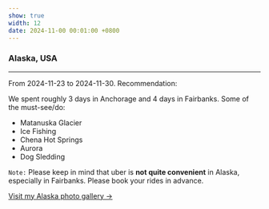```yaml
---
show: true
width: 12
date: 2024-11-00 00:01:00 +0800
---
```


<div class="p-4">
    <h3>Alaska, USA</h3>
    <hr />
    <p>
        From 2024-11-23 to 2024-11-30. Recommendation: <i class="fas fa-star"></i><i class="fas fa-star"></i><i class="fas fa-star"></i><i class="fas fa-star"></i><i class="far fa-star"></i>
    </p>
    <p>
        We spent roughly 3 days in Anchorage and 4 days in Fairbanks. Some of the must-see/do: 
        <ul>
            <li>Matanuska Glacier</li>
            <li>Ice Fishing</li>
            <li>Chena Hot Springs</li>
            <li>Aurora</li>
            <li>Dog Sledding</li>
        </ul>
    </p>
    <p>
        <code>Note:</code> Please keep in mind that uber is <strong>not quite convenient</strong> in Alaska, especially in Fairbanks. Please book your rides in advance.
    </p>
    <p>
        <a href="/gallery/2024-11-alaska" class="text-blue-500 hover:text-blue-700">Visit my Alaska photo gallery →</a>
    </p>
</div>